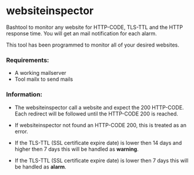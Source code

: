 # websiteinspector
Bashtool to monitor any website for HTTP-CODE, TLS-TTL and the HTTP response time. You will get an mail notification for each alarm.

This tool has been programmed to monitor all of your desired websites.

### Requirements:

- A working mailserver
- Tool mailx to send mails

### Information:

- The websiteinspector call a website and expect the 200 HTTP-CODE. Each redirect will be followed until the HTTP-CODE 200 is reached.

- If websiteinspector not found an HTTP-CODE 200, this is treated as an error.

- If the TLS-TTL (SSL certificate expire date) is lower then 14 days and higher then 7 days this will be handled as **warning**.

- If the TLS-TTL (SSL certificate expire date) is lower then 7 days this will be handled as **alarm**.

